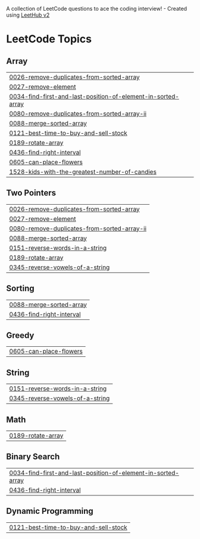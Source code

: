 A collection of LeetCode questions to ace the coding interview! - Created using [LeetHub v2](https://github.com/arunbhardwaj/LeetHub-2.0)
<!---LeetCode Topics Start-->
# LeetCode Topics
## Array
|  |
| ------- |
| [0026-remove-duplicates-from-sorted-array](https://github.com/PendemLikhitha/LittleLeetCoder/tree/master/0026-remove-duplicates-from-sorted-array) |
| [0027-remove-element](https://github.com/PendemLikhitha/LittleLeetCoder/tree/master/0027-remove-element) |
| [0034-find-first-and-last-position-of-element-in-sorted-array](https://github.com/PendemLikhitha/LittleLeetCoder/tree/master/0034-find-first-and-last-position-of-element-in-sorted-array) |
| [0080-remove-duplicates-from-sorted-array-ii](https://github.com/PendemLikhitha/LittleLeetCoder/tree/master/0080-remove-duplicates-from-sorted-array-ii) |
| [0088-merge-sorted-array](https://github.com/PendemLikhitha/LittleLeetCoder/tree/master/0088-merge-sorted-array) |
| [0121-best-time-to-buy-and-sell-stock](https://github.com/PendemLikhitha/LittleLeetCoder/tree/master/0121-best-time-to-buy-and-sell-stock) |
| [0189-rotate-array](https://github.com/PendemLikhitha/LittleLeetCoder/tree/master/0189-rotate-array) |
| [0436-find-right-interval](https://github.com/PendemLikhitha/LittleLeetCoder/tree/master/0436-find-right-interval) |
| [0605-can-place-flowers](https://github.com/PendemLikhitha/LittleLeetCoder/tree/master/0605-can-place-flowers) |
| [1528-kids-with-the-greatest-number-of-candies](https://github.com/PendemLikhitha/LittleLeetCoder/tree/master/1528-kids-with-the-greatest-number-of-candies) |
## Two Pointers
|  |
| ------- |
| [0026-remove-duplicates-from-sorted-array](https://github.com/PendemLikhitha/LittleLeetCoder/tree/master/0026-remove-duplicates-from-sorted-array) |
| [0027-remove-element](https://github.com/PendemLikhitha/LittleLeetCoder/tree/master/0027-remove-element) |
| [0080-remove-duplicates-from-sorted-array-ii](https://github.com/PendemLikhitha/LittleLeetCoder/tree/master/0080-remove-duplicates-from-sorted-array-ii) |
| [0088-merge-sorted-array](https://github.com/PendemLikhitha/LittleLeetCoder/tree/master/0088-merge-sorted-array) |
| [0151-reverse-words-in-a-string](https://github.com/PendemLikhitha/LittleLeetCoder/tree/master/0151-reverse-words-in-a-string) |
| [0189-rotate-array](https://github.com/PendemLikhitha/LittleLeetCoder/tree/master/0189-rotate-array) |
| [0345-reverse-vowels-of-a-string](https://github.com/PendemLikhitha/LittleLeetCoder/tree/master/0345-reverse-vowels-of-a-string) |
## Sorting
|  |
| ------- |
| [0088-merge-sorted-array](https://github.com/PendemLikhitha/LittleLeetCoder/tree/master/0088-merge-sorted-array) |
| [0436-find-right-interval](https://github.com/PendemLikhitha/LittleLeetCoder/tree/master/0436-find-right-interval) |
## Greedy
|  |
| ------- |
| [0605-can-place-flowers](https://github.com/PendemLikhitha/LittleLeetCoder/tree/master/0605-can-place-flowers) |
## String
|  |
| ------- |
| [0151-reverse-words-in-a-string](https://github.com/PendemLikhitha/LittleLeetCoder/tree/master/0151-reverse-words-in-a-string) |
| [0345-reverse-vowels-of-a-string](https://github.com/PendemLikhitha/LittleLeetCoder/tree/master/0345-reverse-vowels-of-a-string) |
## Math
|  |
| ------- |
| [0189-rotate-array](https://github.com/PendemLikhitha/LittleLeetCoder/tree/master/0189-rotate-array) |
## Binary Search
|  |
| ------- |
| [0034-find-first-and-last-position-of-element-in-sorted-array](https://github.com/PendemLikhitha/LittleLeetCoder/tree/master/0034-find-first-and-last-position-of-element-in-sorted-array) |
| [0436-find-right-interval](https://github.com/PendemLikhitha/LittleLeetCoder/tree/master/0436-find-right-interval) |
## Dynamic Programming
|  |
| ------- |
| [0121-best-time-to-buy-and-sell-stock](https://github.com/PendemLikhitha/LittleLeetCoder/tree/master/0121-best-time-to-buy-and-sell-stock) |
<!---LeetCode Topics End-->